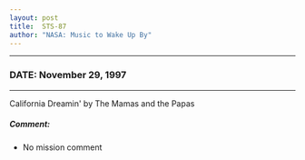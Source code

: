 ```yaml
---
layout: post
title:  STS-87
author: "NASA: Music to Wake Up By"
---
```


----
### DATE: November 29, 1997
----
California Dreamin' by The Mamas and the Papas

##### Comment:
* No mission comment
